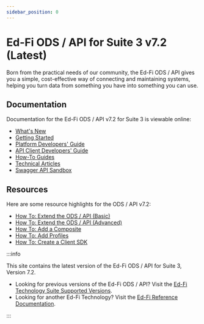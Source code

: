 ```yaml
---
sidebar_position: 0
---
```


# Ed-Fi ODS / API for Suite 3 v7.2 (Latest)

Born from the practical needs of our community, the Ed-Fi ODS / API gives you a
simple, cost-effective way of connecting and maintaining systems, helping you
turn data from something you have into something you can use.

## Documentation

Documentation for the Ed-Fi ODS / API v7.2 for Suite 3 is viewable online:

* [What's New](./whats-new/readme.mdx)
* [Getting Started](./getting-started/readme.md)
* [Platform Developers'
    Guide](./platform-dev-guide/readme.md)
* [API Client Developers'
    Guide](./client-developers-guide/readme.md)
* [How-To Guides](./how-to-guides/readme.mdx)
* [Technical
    Articles](./technical-articles/readme.mdx)
* [Swagger API Sandbox](https://api.ed-fi.org/)

## Resources

Here are some resource highlights for the ODS / API v7.2:

* [How To: Extend the ODS / API
    (Basic)](./how-to-guides/how-to-extend-the-ed-fi-ods-api-alternative-education-program-example.md)
* [How To: Extend the ODS / API
    (Advanced)](./how-to-guides/how-to-extend-the-ed-fi-ods-api-student-transcript-example.md)
* [How To: Add a
    Composite](./how-to-guides/how-to-add-api-composites-to-the-ed-fi-ods-api-solution.md)
* [How To: Add
    Profiles](./how-to-guides/how-to-add-profiles-to-the-ed-fi-ods-api.md)
* [How To: Create a Client
    SDK](./client-developers-guide/using-code-generation-to-create-an-sdk.md)

:::info

This site contains the latest version of the Ed-Fi ODS / API for Suite 3,
Version 7.2.

* Looking for previous versions of the Ed-Fi ODS / API? Visit the [Ed-Fi Technology Suite Supported Versions](../../../../0-roadmap/supported-versions.md).
* Looking for another Ed-Fi Technology? Visit the [Ed-Fi Reference Documentation](/reference).

:::
